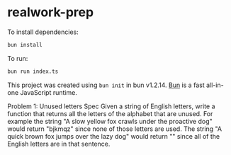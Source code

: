 # realwork-prep

To install dependencies:

```bash
bun install
```

To run:

```bash
bun run index.ts
```

This project was created using `bun init` in bun v1.2.14. [Bun](https://bun.sh) is a fast all-in-one JavaScript runtime.

Problem 1: Unused letters
Spec
Given a string of English letters, write a function that returns all the letters of the alphabet that are
unused. For example the string "A slow yellow fox crawls under the proactive dog" would return
"bjkmqz" since none of those letters are used. The string "A quick brown fox jumps over the lazy dog"
would return "" since all of the English letters are in that sentence.

